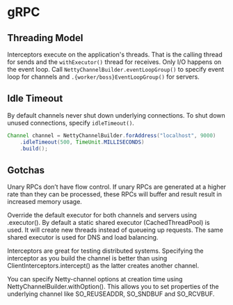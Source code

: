 # gRPC

## Threading Model

Interceptors execute on the application's threads. That is the calling thread for sends and the `withExecutor()` thread for receives.
Only I/O happens on the event loop. Call `NettyChannelBuilder.eventLoopGroup()` to specify event loop for channels and `.{worker/boss}EventLoopGroup()` for servers.

## Idle Timeout

By default channels never shut down underlying connections.
To shut down unused connections, specify `idleTimeout()`.

```Java
Channel channel = NettyChannelBuilder.forAddress("localhost", 9000)
    .idleTimeout(500, TimeUnit.MILLISECONDS)
    .build();
```

## Gotchas

Unary RPCs don’t have flow control.
If unary RPCs are generated at a higher rate than they can be processed, these RPCs will buffer and result result in increased memory usage.

Override the default executor for both channels and servers using .executor().
By default a static shared executor (CachedThreadPool) is used.
It will create new threads instead of queueing up requests.
The same shared executor is used for DNS and load balancing.

Interceptors are great for testing distributed systems.
Specifying the interceptor as you build the channel is better than using ClientInterceptors.intercept() as the latter creates another channel.

You can specify Netty-channel options at creation time using NettyChannelBuilder.withOption().
This allows you to set properties of the underlying channel like SO_REUSEADDR, SO_SNDBUF and SO_RCVBUF.
